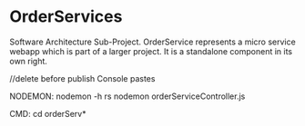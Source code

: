 # OrderServices
Software Architecture Sub-Project. OrderService represents a micro service webapp which is part of a larger project. It is a standalone component in its own right.

//delete before publish
Console pastes

NODEMON:
nodemon -h
rs
nodemon orderServiceController.js

CMD:
cd orderServ*
